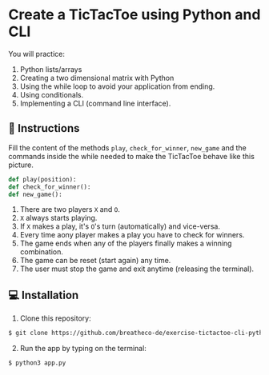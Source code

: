 # Create a TicTacToe using Python and CLI

You will practice:
1. Python lists/arrays
2. Creating a two dimensional matrix with Python
3. Using the while loop to avoid your application from ending.
4. Using conditionals.
5. Implementing a CLI (command line interface).

## 📝 Instructions

Fill the content of the methods `play`, `check_for_winner`, `new_game` and the commands inside the while needed to make the TicTacToe behave like this picture.

```python
def play(position):
def check_for_winner():
def new_game():
```

1. There are two players `X` and `O`.
2. `X` always starts playing.
3. If `X` makes a play, it's `O`'s turn (automatically) and vice-versa.
4. Every time aony player makes a play you have to check for winners.
5. The game ends when any of the players finally makes a winning combination.
6. The game can be reset (start again) any time.
7. The user must stop the game and exit anytime (releasing the terminal).

## 💻 Installation

1. Clone this repository: 

```sh
$ git clone https://github.com/breatheco-de/exercise-tictactoe-cli-python
```

2. Run the app by typing on the terminal:

```bash
$ python3 app.py
```